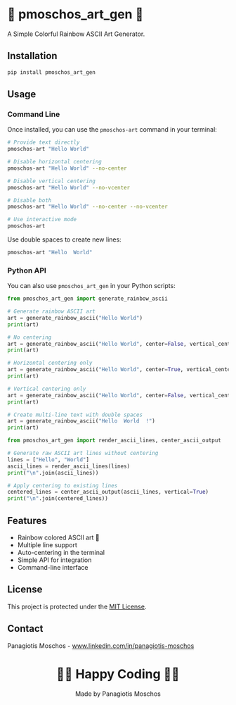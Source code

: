 # 🐍 pmoschos_art_gen 🌈

A Simple Colorful Rainbow ASCII Art Generator.

## Installation

```bash
pip install pmoschos_art_gen
```

## Usage

### Command Line

Once installed, you can use the `pmoschos-art` command in your terminal:

```bash
# Provide text directly
pmoschos-art "Hello World"

# Disable horizontal centering
pmoschos-art "Hello World" --no-center

# Disable vertical centering
pmoschos-art "Hello World" --no-vcenter

# Disable both
pmoschos-art "Hello World" --no-center --no-vcenter

# Use interactive mode
pmoschos-art
```

Use double spaces to create new lines:

```bash
pmoschos-art "Hello  World"
```

### Python API

You can also use `pmoschos_art_gen` in your Python scripts:

```python
from pmoschos_art_gen import generate_rainbow_ascii

# Generate rainbow ASCII art
art = generate_rainbow_ascii("Hello World")
print(art)

# No centering
art = generate_rainbow_ascii("Hello World", center=False, vertical_center=False)
print(art)

# Horizontal centering only
art = generate_rainbow_ascii("Hello World", center=True, vertical_center=False)
print(art)

# Vertical centering only
art = generate_rainbow_ascii("Hello World", center=False, vertical_center=True)
print(art)

# Create multi-line text with double spaces
art = generate_rainbow_ascii("Hello  World  !")
print(art)
```

```python
from pmoschos_art_gen import render_ascii_lines, center_ascii_output

# Generate raw ASCII art lines without centering
lines = ["Hello", "World"]
ascii_lines = render_ascii_lines(lines)
print("\n".join(ascii_lines))

# Apply centering to existing lines
centered_lines = center_ascii_output(ascii_lines, vertical=True)
print("\n".join(centered_lines))
```

## Features

- Rainbow colored ASCII art 🌈
- Multiple line support
- Auto-centering in the terminal
- Simple API for integration
- Command-line interface


## License
This project is protected under the [MIT License](https://mit-license.org/).

## Contact
Panagiotis Moschos - www.linkedin.com/in/panagiotis-moschos

<h1 align=center>👨‍💻 Happy Coding 👨‍💻</h1>

<p align="center">
  Made by Panagiotis Moschos
</p>
